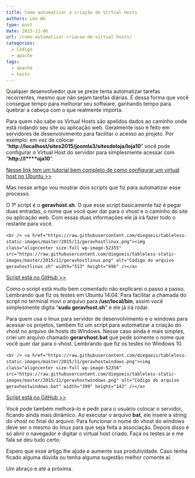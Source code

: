 ```yaml
---
title: Como automatizar a criação de Virtual Hosts
authors: Léo WG
type: post
date: 2015-12-06
url: /como-automatizar-criacao-de-virtual-hosts/
categories:
  - Código
  - apache
tags:
  - apache
  - hosts
---
```

Qualquer desenvolvedor que se preze tenta automatizar tarefas recorrentes, mesmo que não sejam tarefas diárias. É dessa forma que você consegue tempo para melhorar seu software, ganhando tempo para quebrar a cabeça com o que realmente importa.

Para quem não sabe os Virtual Hosts são apelidos dados ao caminho onde está rodando seu site ou aplicação web. Geralmente isso é feito em servidores de desenvolvimento para facilitar o acesso ao projeto. Por exemplo: em vez de colocar &#8220;**http://localhost/sites2015/joomla3/sitesdeloja/loja10**&#8221; você pode configurar o Virtual Host do servidor para simplesmente acessar com &#8220;**http://l****oja10**&#8220;.

<a href="http://do.co/1jlJLe0" target="_blank">Nesse link tem um tutorial bem completo de como configurar um virtual host no Ubuntu >></a>

Mas nesse artigo vou mostrar dois scripts que fiz para automatizar esse processo.

O 1º script é o **geravhost.sh**. O que esse script basicamente faz é pegar duas entradas, o nome que você quer dar para o vhost e o caminho do site ou aplicação web. Com essas duas informações ele já irá fazer todo o restante para você.

`<br />
<a href="https://raw.githubusercontent.com/diegoeis/tableless-static-images/master/2015/11/geravhostlinux.png"><img class="aligncenter size-full wp-image-52355" src="https://raw.githubusercontent.com/diegoeis/tableless-static-images/master/2015/11/geravhostlinux.png" alt="Código do arquivo geravhostlinux.sh" width="513" height="696" /></a>`

<a href="https://github.com/lauroguedes/vhautlinux" target="_blank">Script está no GitHub >></a>

Como o script está muito bem comentado não explicarei o passo a passo. Lembrando que fiz os testes em Ubuntu 14.04. Para facilitar a chamada do script no terminal movi o arquivo para **/usr/local/bin**, assim você simplesmente digita &#8220;**sudo geravhost.sh**&#8221; e ele já irá rodar.

Para quem usa o linux para servidor de desenvolvimento e o windows para acessar os projetos, também fiz um script para automatizar a criação do vhost no arquivo de hosts do Windows. Nesse caso ainda é mais simples, criei um arquivo chamado **gerarvhost.bat** que pede somente o nome que você quer dar para o vhost. Lembrando que fiz os testes no Windows 10.

`<br />
<a href="https://raw.githubusercontent.com/diegoeis/tableless-static-images/master/2015/11/geravhostwindows.png"><img class="aligncenter size-full wp-image-52356" src="https://raw.githubusercontent.com/diegoeis/tableless-static-images/master/2015/11/geravhostwindows.png" alt="Código do arquivo geravhostwindows.bat" width="399" height="142" /></a>`

<a href="https://github.com/lauroguedes/vhautwindows" target="_blank">Script está no GitHub >></a>

Você pode também melhorá-lo e pedir para o usuário colocar o servidor, ficando ainda mais dinâmico. Ao executar o arquivo **bat**, ele insere a string do vhost no final do arquivo. Para funcionar o nome do vhost do windows deve ser o mesmo do linux para que seja feita a associação. Depois disso é só abrir o navegador e digitar o virtual host criado. Faça os testes ai e me fala se deu tudo certo.

Espero que esse artigo lhe ajude e aumente sua produtividade. Caso tenha ficado alguma dúvida ou tenha alguma sugestão melhor comente ai.

Um abraço e até a próxima.